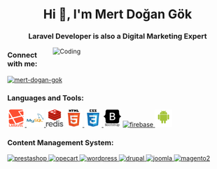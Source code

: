 <h1 align="center">Hi 👋, I'm Mert Doğan Gök</h1>
<h3 align="center">Laravel Developer is also a Digital Marketing Expert</h3>
<img align="right" alt="Coding" width="400" src="https://camo.githubusercontent.com/895e64220a8eeae3e46f7c4bb5421c2e1cfa7e0cfb17c285f39c4bb718a23227/68747470733a2f2f6d656469612e67697068792e636f6d2f6d656469612f3249756455486449303735484c3032506b6b2f67697068792e676966">

<h3 align="left">Connect with me:</h3>
<p align="left">
<a href="https://linkedin.com/in/mert-dogan-gok" target="blank"><img align="center" src="https://raw.githubusercontent.com/rahuldkjain/github-profile-readme-generator/master/src/images/icons/Social/linked-in-alt.svg" alt="mert-dogan-gok" height="30" width="40" /></a>
</p>

<h3 align="left">Languages and Tools:</h3>
<p align="left"><a href="https://getbootstrap.com" target="_blank" rel="noreferrer">
</a> <a href="https://laravel.com/" target="_blank" rel="noreferrer"> <img src="https://raw.githubusercontent.com/devicons/devicon/master/icons/laravel/laravel-plain-wordmark.svg" alt="laravel" width="40" height="40"/> </a><a href="https://www.mysql.com/" target="_blank" rel="noreferrer"> <img src="https://raw.githubusercontent.com/devicons/devicon/master/icons/mysql/mysql-original-wordmark.svg" alt="mysql" width="40" height="40"/> </a> <img src="https://raw.githubusercontent.com/devicons/devicon/master/icons/redis/redis-original-wordmark.svg" alt="redis" width="40" height="40"/> </a> <a href="https://www.w3.org/html/" target="_blank" rel="noreferrer"> <img src="https://raw.githubusercontent.com/devicons/devicon/master/icons/html5/html5-original-wordmark.svg" alt="html5" width="40" height="40"/> <a href="https://www.w3schools.com/css/" target="_blank" rel="noreferrer"> <img src="https://raw.githubusercontent.com/devicons/devicon/master/icons/css3/css3-original-wordmark.svg" alt="css3" width="40" height="40"/> </a><img src="https://raw.githubusercontent.com/devicons/devicon/master/icons/bootstrap/bootstrap-plain-wordmark.svg" alt="bootstrap" width="40" height="40"/> </a>  <a href="https://firebase.google.com/" target="_blank" rel="noreferrer"> <img src="https://www.vectorlogo.zone/logos/firebase/firebase-icon.svg" alt="firebase" width="40" height="40"/> </a>   <a href="https://redis.io" target="_blank" rel="noreferrer"><a href="https://developer.android.com" target="_blank" rel="noreferrer"> <img src="https://raw.githubusercontent.com/devicons/devicon/master/icons/android/android-original-wordmark.svg" alt="android" width="40" height="40"/> </a>  </p>

<h3 align="left">Content Management System:</h3>
<p align="left"><a href="https://getbootstrap.com" target="_blank" rel="noreferrer">
</a> <a href="https://www.prestashop.com/en" target="_blank" rel="noreferrer"> <img src="https://cdn-icons-png.flaticon.com/512/825/825533.png" alt="prestashop" width="40" height="40"/> </a><a href="https://www.opencart.com/" target="_blank" rel="noreferrer"> <img src="https://cdn-icons-png.flaticon.com/512/825/825456.png" alt="opecart" width="40" height="40"/> </a> <a href="https://wordpress.com/tr/" target="_blank" rel="noreferrer"> <img src="https://cdn-icons-png.flaticon.com/512/174/174881.png" alt="wordpress" width="40" height="40"/> </a> <a href="https://www.drupal.org/" target="_blank" rel="noreferrer"> <img src="https://cdn-icons-png.flaticon.com/512/889/889096.png" alt="drupal" width="40" height="40"/> <a href="https://www.joomla.org/" target="_blank" rel="noreferrer"> <img src="https://www.pngall.com/wp-content/uploads/12/Joomla-PNG-File.png" alt="joomla" width="40" height="40"/> </a> <a href="https://business.adobe.com/tr/products/magento/magento-commerce.html" target="_blank" rel="noreferrer">  <img src="https://cdn-icons-png.flaticon.com/512/825/825535.png" alt="magento2" width="40" height="40"/> </a> </p>
